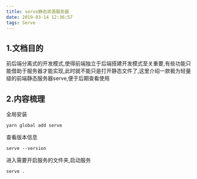 ```yaml
---
title: serve静态资源服务器
date: 2019-03-14 12:36:57
tags: Serve
---
```

## 1.文档目的
前后端分离式的开发模式,使得前端独立于后端搭建开发模式至关重要,有些功能只能借助于服务器才能实现,此时就不能只是打开静态文件了,这里介绍一款极为轻量级的前端静态服务器serve,便于后期查看使用

## 2.内容梳理
全局安装
```
yarn global add serve
```
查看版本信息
```
serve --version
```
进入需要开启服务的文件夹,启动服务
```
serve .
```